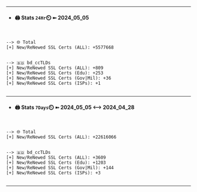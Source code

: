 

---
- #### 🖨️ **Stats** `24Hr`⏲️ ➼ 2024_05_05
```console


--> 🌐 Total
[+] New/ReNewed SSL Certs (ALL): +5577668


--> 🇧🇩 bd_ccTLDs
[+] New/ReNewed SSL Certs (ALL): +809
[+] New/ReNewed SSL Certs (Edu): +253
[+] New/ReNewed SSL Certs (Gov|Mil): +36
[+] New/ReNewed SSL Certs (ISPs): +1


```

---
- #### 🖨️ **Stats** `7Days`⏲️ ➼ 2024_05_05 <--> 2024_04_28
```console


--> 🌐 Total
[+] New/ReNewed SSL Certs (ALL): +22616066


--> 🇧🇩 bd_ccTLDs
[+] New/ReNewed SSL Certs (ALL): +3609
[+] New/ReNewed SSL Certs (Edu): +1203
[+] New/ReNewed SSL Certs (Gov|Mil): +144
[+] New/ReNewed SSL Certs (ISPs): +3


```

---

